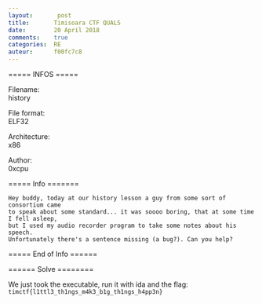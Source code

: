 ```yaml
---
layout:       post
title:       Timisoara CTF QUALS
date:        20 April 2018
comments:    true
categories:  RE
auteur:      f00fc7c8
---
```


===== INFOS ===== 

Filename:                 
history

File format:              
ELF32

Architecture:             
x86

Author:                   
0xcpu 

===== Info =======

```
Hey buddy, today at our history lesson a guy from some sort of consortium came
to speak about some standard... it was soooo boring, that at some time I fell asleep,
but I used my audio recorder program to take some notes about his speech.
Unfortunately there's a sentence missing (a bug?). Can you help?
```

===== End of Info ======

====== Solve ========

We just took the executable, run it with ida and the flag: ```timctf{l1ttl3_th1ngs_m4k3_b1g_th1ngs_h4pp3n}```
